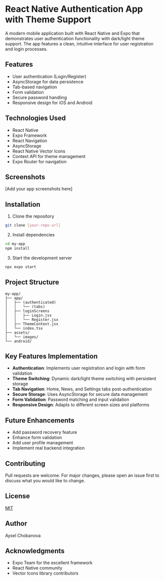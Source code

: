 # React Native Authentication App with Theme Support

A modern mobile application built with React Native and Expo that demonstrates user authentication functionality with dark/light theme support. The app features a clean, intuitive interface for user registration and login processes.

## Features

- User authentication (Login/Register)
- AsyncStorage for data persistence
- Tab-based navigation
- Form validation
- Secure password handling
- Responsive design for iOS and Android

## Technologies Used

- React Native
- Expo Framework
- React Navigation
- AsyncStorage
- React Native Vector Icons
- Context API for theme management
- Expo Router for navigation

## Screenshots
[Add your app screenshots here]

## Installation

1. Clone the repository
```bash
git clone [your-repo-url]
```

2. Install dependencies
```bash
cd my-app
npm install
```

3. Start the development server
```bash
npx expo start
```

## Project Structure

```
my-app/
├── app/
│   ├── (authenticated)
│   │   └── (tabs)
│   ├── loginScreens
│   │   ├── Login.jsx
│   │   └── Register.jsx
│   ├── ThemeContext.jsx
│   └── index.tsx
├── assets/
│   └── images/
└── android/
```

## Key Features Implementation

- **Authentication**: Implements user registration and login with form validation
- **Theme Switching**: Dynamic dark/light theme switching with persistent storage
- **Tab Navigation**: Home, News, and Settings tabs post-authentication
- **Secure Storage**: Uses AsyncStorage for secure data management
- **Form Validation**: Password matching and input validation
- **Responsive Design**: Adapts to different screen sizes and platforms

## Future Enhancements

- Add password recovery feature
- Enhance form validation
- Add user profile management
- Implement real backend integration

## Contributing

Pull requests are welcome. For major changes, please open an issue first to discuss what you would like to change.

## License

[MIT](https://choosealicense.com/licenses/mit/)

## Author

Aysel Chobanova

## Acknowledgments

- Expo Team for the excellent framework
- React Native community
- Vector Icons library contributors
